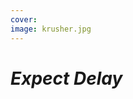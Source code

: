 ```yaml
---
cover:
image: krusher.jpg
---
```


<!-- <div class="w-3/4 overflow-x-auto>
  <div class="whitespace-nowrap">
    {{< typeit 
      tag=h2
      speed=79
      speed=17
    >}}
         A curious mind?
    {{< /typeit >}}
    </div>
  </div>
-->

# *Expect Delay*

